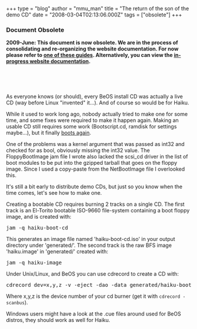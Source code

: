 +++
type = "blog"
author = "mmu_man"
title = "The return of the son of the demo CD"
date = "2008-03-04T02:13:06.000Z"
tags = ["obsolete"]
+++

<h3>Document Obsolete</h3>
<p><strong>2009-June: This document is now obsolete. We are in the process of consolidating and re-organizing the website documentation. For now please refer to <a href="http://svn.berlios.de/svnroot/repos/haiku/haiku/trunk/docs/userguide/en/installation/">one of these guides</a>. Alternatively, you can view the <a href="/node/2500">in-progress website documentation</a>.
</strong></p>
<br /><br /><br />

As everyone knows (or should), every BeOS install CD was actually a live CD (way before Linux "invented" it...). And of course so would be for Haiku.

While it used to work long ago, nobody actually tried to make one for some time, and some fixes were required to make it happen again.
Making an usable CD still requires some work (Bootscript.cd, ramdisk for settings maybe...), but it finally <a href="http://revolf.free.fr/beos/shots/shot_haiku_livecd_001.png">boots again</a>.
<!--more-->

One of the problems was a kernel argument that was passed as int32 and checked for as bool, obviously missing the int32 value.
The FloppyBootImage jam file I wrote also lacked the scsi_cd driver in the list of boot modules to be put into the gzipped tarball that goes on the floppy image. Since I used a copy-paste from the NetBootImage file I overlooked this.

It's still a bit early to distribute demo CDs, but just so you know when the time comes, let's see how to make one.

Creating a bootable CD requires burning 2 tracks on a single CD.
The first track is an El-Torito bootable ISO-9660 file-system containing a boot floppy image, and is created with:

<pre>jam -q haiku-boot-cd</pre>

This generates an image file named 'haiku-boot-cd.iso' in your output directory under 'generated/'.
The second track is the raw BFS image 'haiku.image' in 'generated/' created with:

<pre>jam -q haiku-image</pre>

Under Unix/Linux, and BeOS you can use cdrecord to create a CD with:

<pre>cdrecord dev=x,y,z -v -eject -dao -data generated/haiku-boot-cd.iso generated/haiku.image</pre>

Where x,y,z is the device number of your cd burner (get it with <code>cdrecord -scanbus</code>).

Windows users might have a look at the .cue files around used for BeOS distros, they should work as well for Haiku.